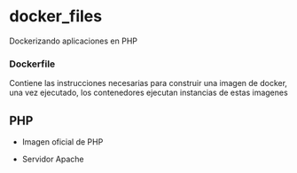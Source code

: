 # docker_files

Dockerizando aplicaciones en PHP

### Dockerfile

Contiene las instrucciones necesarias para construir una imagen de docker, una vez ejecutado, los contenedores ejecutan instancias de estas imagenes

## PHP

- Imagen oficial de PHP

- Servidor Apache
